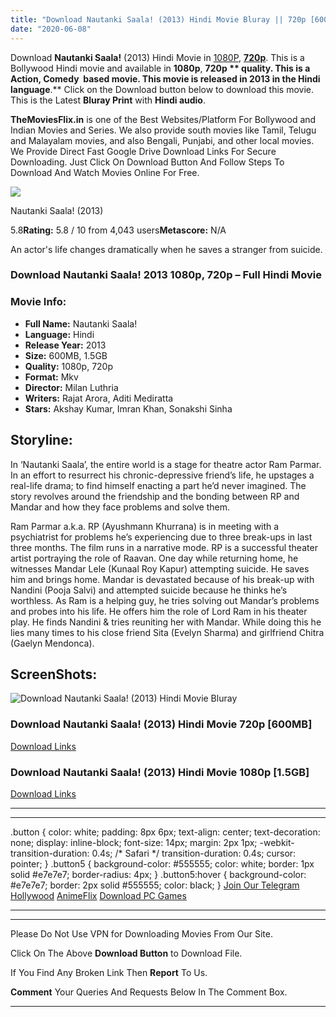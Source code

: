 ```yaml
---
title: "Download Nautanki Saala! (2013) Hindi Movie Bluray || 720p [600MB] || 1080p [1.5GB]"
date: "2020-06-08"
---
```


Download **Nautanki Saala!** (2013) Hindi Movie in [1080P](https://1moviesflix.com/1080p-movies/), [**720p**](https://1moviesflix.com/720p-movies/). This is a Bollywood Hindi movie and available in **1080p**, **720p ** quality. This is a **Action, Comedy**  based movie. This movie is released in **2013** in the Hindi language**.** Click on the Download button below to download this movie. This is the Latest **Bluray Print** with **Hindi audio**.

**TheMoviesFlix.in** is one of the Best Websites/Platform For Bollywood and Indian Movies and Series. We also provide south movies like Tamil, Telugu and Malayalam movies, and also Bengali, Punjabi, and other local movies. We Provide Direct Fast Google Drive Download Links For Secure Downloading. Just Click On Download Button And Follow Steps To Download And Watch Movies Online For Free.

[![](https://m.media-amazon.com/images/M/MV5BMTJjMWMzZWMtYmJmYi00MWZiLWJlZjgtMjM4NWI3MzViOTE3XkEyXkFqcGdeQXVyODE5NzE3OTE@._V1_SX300.jpg)](https://www.imdb.com/title/tt2341766/ "Nautanki Saala!")

Nautanki Saala! (2013)

5.8**Rating:** 5.8 / 10 from 4,043 users**Metascore:** N/A

An actor's life changes dramatically when he saves a stranger from suicide.

### Download Nautanki Saala! 2013 1080p, 720p – Full Hindi Movie

### Movie Info:

- **Full Name:** Nautanki Saala!
- **Language:** Hindi
- **Release Year:** 2013
- **Size:** 600MB, 1.5GB
- **Quality:** 1080p, 720p
- **Format:** Mkv
- **Director:** Milan Luthria
- **Writers:** Rajat Arora, Aditi Mediratta
- **Stars:** Akshay Kumar, Imran Khan, Sonakshi Sinha

## Storyline:

In ‘Nautanki Saala’, the entire world is a stage for theatre actor Ram Parmar. In an effort to resurrect his chronic-depressive friend’s life, he upstages a real-life drama; to find himself enacting a part he’d never imagined. The story revolves around the friendship and the bonding between RP and Mandar and how they face problems and solve them.

Ram Parmar a.k.a. RP (Ayushmann Khurrana) is in meeting with a psychiatrist for problems he’s experiencing due to three break-ups in last three months. The film runs in a narrative mode. RP is a successful theater artist portraying the role of Raavan. One day while returning home, he witnesses Mandar Lele (Kunaal Roy Kapur) attempting suicide. He saves him and brings home. Mandar is devastated because of his break-up with Nandini (Pooja Salvi) and attempted suicide because he thinks he’s worthless. As Ram is a helping guy, he tries solving out Mandar’s problems and probes into his life. He offers him the role of Lord Ram in his theater play. He finds Nandini & tries reuniting her with Mandar. While doing this he lies many times to his close friend Sita (Evelyn Sharma) and girlfriend Chitra (Gaelyn Mendonca).

## ScreenShots:

![Download Nautanki Saala! (2013) Hindi Movie Bluray](https://i.imgur.com/t8BlE9P.jpg)

### Download Nautanki Saala! (2013) Hindi Movie 720p \[600MB\]

[Download Links](https://1moviesflix.com?a270777880=ZWdncUN5eHdIazJsSHQ2c3hTVERYUFRBQlJqK09lT0tLTkcxQVY4ZU9XNlFucWZMMXcrNDFmNWUrR3NkQ21LZlR4YzJzUGk4SVF2QW1PTXBocXZWL0ptcG9IRXAvNkt3d2I1RWJ5UU0xNkE9)

### Download Nautanki Saala! (2013) Hindi Movie 1080p \[1.5GB\]

[Download Links](https://1moviesflix.com?a270777880=ZWdncUN5eHdIazJsSHQ2c3hTVERYUFRBQlJqK09lT0tLTkcxQVY4ZU9XNlFucWZMMXcrNDFmNWUrR3NkQ21LZmRBQXI1YWdKQ1Q5ZElIK2sxeUFWNVMyR1pjajVTRnhkQk5vOVRzaVp4V1k9)

* * *

* * *

.button { color: white; padding: 8px 6px; text-align: center; text-decoration: none; display: inline-block; font-size: 14px; margin: 2px 1px; -webkit-transition-duration: 0.4s; /\* Safari \*/ transition-duration: 0.4s; cursor: pointer; } .button5 { background-color: #555555; color: white; border: 1px solid #e7e7e7; border-radius: 4px; } .button5:hover { background-color: #e7e7e7; border: 2px solid #555555; color: black; } [Join Our Telegram](http://gdrivepro.xyz/join.php) [Hollywood](https://moviesverse.com/) [AnimeFlix](https://animeflix.in/) [Download PC Games](https://gamesflix.net/)  

* * *

* * *

  

Please Do Not Use VPN for Downloading Movies From Our Site.

Click On The Above **Download Button** to Download File.

If You Find Any Broken Link Then **Report** To Us.

**Comment** Your Queries And Requests Below In The Comment Box.

* * *
